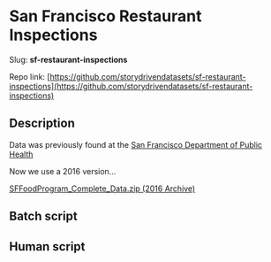 # San Francisco Restaurant Inspections


Slug: **sf-restaurant-inspections**

Repo link: [https://github.com/storydrivendatasets/sf-restaurant-inspections](https://github.com/storydrivendatasets/sf-restaurant-inspections)


## Description


Data was previously found at the [San Francisco Department of Public Health](https://www.sfdph.org/dph/EH/Food/Inspections.asp)

Now we use a 2016 version...

[SFFoodProgram_Complete_Data.zip (2016 Archive)](tk/tk)



## Batch script



## Human script




